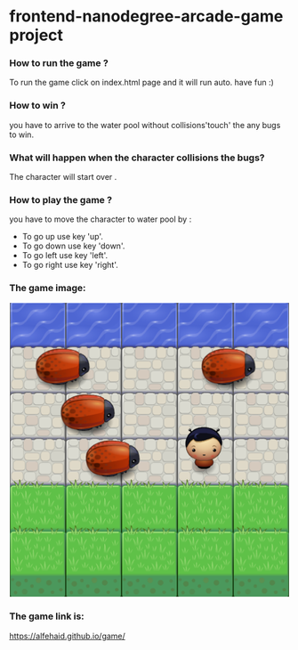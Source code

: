 # frontend-nanodegree-arcade-game project

### How to run the game ?
To run the game click on index.html page and it will run auto. have fun :)

### How to win ?
you have to arrive to the water pool without collisions'touch' the any bugs to win.

### What will happen when the character collisions the bugs?
The character will start over .

### How to play the game ?
you have to move the character to water pool by :
- To go up use key 'up'.
- To go down use key 'down'.
- To go left use key 'left'.
- To go right use key 'right'.

### The game image:
![](images/image.png)

### The game link is:
https://alfehaid.github.io/game/

